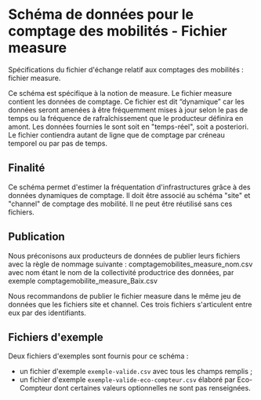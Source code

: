 <MenuSchema />

# Schéma de données pour le comptage des mobilités - Fichier measure

Spécifications du fichier d'échange relatif aux comptages des mobilités : fichier measure.

Ce schéma est spécifique à la notion de measure.
Le fichier measure contient les données de comptage. Ce fichier est dit “dynamique” car les données seront amenées à être fréquemment mises à jour selon le pas de temps ou la fréquence de rafraîchissement que le producteur définira en amont.
Les données fournies le sont soit en "temps-réel", soit a posteriori.
Le fichier contiendra autant de ligne que de comptage par créneau temporel ou par pas de temps.

## Finalité

Ce schéma permet d'estimer la fréquentation d'infrastructures grâce à des données dynamiques de comptage.
Il doit être associé au schéma "site" et "channel" de comptage des mobilité. Il ne peut être réutilisé sans ces fichiers.

## Publication

Nous préconisons aux producteurs de données de publier leurs fichiers avec la règle de nommage suivante : comptagemobilites_measure_nom.csv avec nom étant le nom de la collectivité productrice des données, par exemple comptagemobilite_measure_Baix.csv

Nous recommandons de publier le fichier measure dans le même jeu de données que les fichiers site et channel. Ces trois fichiers s'articulent entre eux par des identifiants.

## Fichiers d'exemple
Deux fichiers d'exemples sont fournis pour ce schéma :

- un fichier d'exemple `exemple-valide.csv` avec tous les champs remplis ;
- un fichier d'exemple `exemple-valide-eco-compteur.csv` élaboré par Eco-Compteur dont certaines valeurs optionnelles ne sont pas renseignées.
